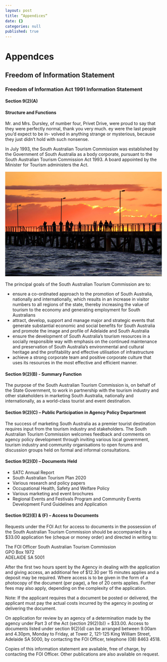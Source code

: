```yaml
---
layout: post
title: “Appendices“
date: {}
categories: null
published: true
---
```


# Appendces

## Freedom of Information Statement

### Freedom of Information Act 1991 Information Statement

#### Section 9(2)(A)

#### Structure and Functions

Mr. and Mrs. Dursley, of number four, Privet Drive, were proud to say that they were perfectly normal, thank you very much.  ey were the last people you’d expect to be in- volved in anything strange or mysterious, because they just didn’t hold with such nonsense.

In July 1993, the South Australian Tourism Commission was established by the Government of South Australia as a body corporate, pursuant to the South Australian Tourism Commission Act 1993. A board appointed by the Minister for Tourism administers the Act.

<img class="feature-image" src="images/people-on-jetty-watching-sunset-in-semaphore-beach-adelaide-australia.jpg" alt="people-on-jetty-watching-sunset-in-semaphore-beach-adelaide-australia">

The principal goals of the South Australian Tourism Commission are to:

* ensure a co-ordinated approach to the promotion of South Australia, nationally and internationally, which results in an increase in visitor numbers to all regions of the state, thereby increasing the value of tourism to the economy and generating employment for South Australians
* attract, develop, support and manage major and strategic events that generate substantial economic and social benefits for South Australia and promote the image and profile of Adelaide and South Australia
* ensure the development of South Australia’s tourism resources in a socially responsible way with emphasis on the continued maintenance and preservation of South Australia’s environmental and cultural heritage and the profitability and effective utilisation of infrastructure
* achieve a strong corporate team and positive corporate culture that uses its resources in the most effective and efficient manner.

#### Section 9(2)(B) - Summary Function

The purpose of the South Australian Tourism Commission is, on behalf of the State Government, to work in partnership with the tourism industry and other stakeholders in marketing South Australia, nationally and internationally, as a world-class tourist and event destination.

#### Section 9(2)(C) – Public Participation in Agency Policy Department

The success of marketing South Australia as a premier tourist destination requires input from the tourism industry and stakeholders. The South Australian Tourism Commission welcomes feedback and comments on agency policy development through inviting various local government, tourism industry and community organisations to open forums and discussion groups held on formal and informal consultations.

#### Section 9(2)(D) – Documents Held

* SATC Annual Report
* South Australian Tourism Plan 2020
* Various research and policy papers
* Occupational Health, Safety and Welfare Policy
* Various marketing and event brochures
* Regional Events and Festivals Program and Community Events Development Fund Guidelines and Application

#### Section 9(2)(E) & (F) – Access to Documents

Requests under the FOI Act for access to documents in the possession of the South Australian Tourism Commission should be accompanied by a $33.00 application fee (cheque or money order) and directed in writing to:

The FOI Officer South Australian Tourism Commission  
GPO Box 1972  
ADELAIDE SA 5001

After the first two hours spent by the Agency in dealing with the application and giving access, an additional fee of $12.30 per 15 minutes applies and a deposit may be required. Where access is to be given in the form of a photocopy of the document (per page), a fee of 20 cents applies. Further fees may also apply, depending on the complexity of the application.

Note: If the applicant requires that a document be posted or delivered, the applicant must pay the actual costs incurred by the agency in posting or delivering the document.

On application for review by an agency of a determination made by the agency under Part 3 of the Act (section 29(2)(b)) = $33.00. Access to documents listed under section 9(2)(d) can be arranged between 9.00am and 4.30pm, Monday to Friday, at Tower 2, 121-125 King William Street, Adelaide SA 5000, by contacting the FOI Officer, telephone (08) 8463 4518.

Copies of this information statement are available, free of charge, by contacting the FOI Officer. Other publications are also available on request.
